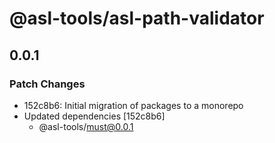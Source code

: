 # @asl-tools/asl-path-validator

## 0.0.1

### Patch Changes

- 152c8b6: Initial migration of packages to a monorepo
- Updated dependencies [152c8b6]
  - @asl-tools/must@0.0.1
